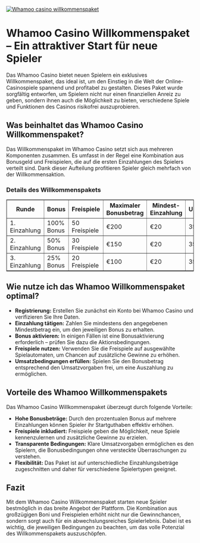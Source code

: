 [![Whamoo casino willkommenspaket](https://123-caf.pages.dev/gitsignup.png)](https://vrmoo.ru/Bt82HjjY)

<h1>Whamoo Casino Willkommenspaket – Ein attraktiver Start für neue Spieler</h1>  <p>Das Whamoo Casino bietet neuen Spielern ein exklusives Willkommenspaket, das ideal ist, um den Einstieg in die Welt der Online-Casinospiele spannend und profitabel zu gestalten. Dieses Paket wurde sorgfältig entworfen, um Spielern nicht nur einen finanziellen Anreiz zu geben, sondern ihnen auch die Möglichkeit zu bieten, verschiedene Spiele und Funktionen des Casinos risikofrei auszuprobieren.</p>  <h2>Was beinhaltet das Whamoo Casino Willkommenspaket?</h2>  <p>Das Willkommenspaket im Whamoo Casino setzt sich aus mehreren Komponenten zusammen. Es umfasst in der Regel eine Kombination aus Bonusgeld und Freispielen, die auf die ersten Einzahlungen des Spielers verteilt sind. Dank dieser Aufteilung profitieren Spieler gleich mehrfach von der Willkommensaktion.</p>  <h3>Details des Willkommenspakets</h3>  <table border="1" cellspacing="0" cellpadding="8">   <thead>     <tr>       <th>Runde</th>       <th>Bonus</th>       <th>Freispiele</th>       <th>Maximaler Bonusbetrag</th>       <th>Mindest-Einzahlung</th>       <th>Umsatzbedingungen</th>     </tr>   </thead>   <tbody>     <tr>       <td>1. Einzahlung</td>       <td>100% Bonus</td>       <td>50 Freispiele</td>       <td>€200</td>       <td>€20</td>       <td>35x auf Bonusbetrag</td>     </tr>     <tr>       <td>2. Einzahlung</td>       <td>50% Bonus</td>       <td>30 Freispiele</td>       <td>€150</td>       <td>€20</td>       <td>35x auf Bonusbetrag</td>     </tr>     <tr>       <td>3. Einzahlung</td>       <td>25% Bonus</td>       <td>20 Freispiele</td>       <td>€100</td>       <td>€20</td>       <td>35x auf Bonusbetrag</td>     </tr>   </tbody> </table>  <h2>Wie nutze ich das Whamoo Willkommenspaket optimal?</h2>  <ul>   <li><strong>Registrierung:</strong> Erstellen Sie zunächst ein Konto bei Whamoo Casino und verifizieren Sie Ihre Daten.</li>   <li><strong>Einzahlung tätigen:</strong> Zahlen Sie mindestens den angegebenen Mindestbetrag ein, um den jeweiligen Bonus zu erhalten.</li>   <li><strong>Bonus aktivieren:</strong> In einigen Fällen ist eine Bonusaktivierung erforderlich – prüfen Sie dazu die Aktionsbedingungen.</li>   <li><strong>Freispiele nutzen:</strong> Verwenden Sie die Freispiele auf ausgewählte Spielautomaten, um Chancen auf zusätzliche Gewinne zu erhöhen.</li>   <li><strong>Umsatzbedingungen erfüllen:</strong> Spielen Sie den Bonusbetrag entsprechend den Umsatzvorgaben frei, um eine Auszahlung zu ermöglichen.</li> </ul>  <h2>Vorteile des Whamoo Willkommenspakets</h2>  <p>Das Whamoo Casino Willkommenspaket überzeugt durch folgende Vorteile:</p>  <ul>   <li><strong>Hohe Bonusbeträge:</strong> Durch den prozentualen Bonus auf mehrere Einzahlungen können Spieler ihr Startguthaben effektiv erhöhen.</li>   <li><strong>Freispiele inkludiert:</strong> Freispiele geben die Möglichkeit, neue Spiele kennenzulernen und zusätzliche Gewinne zu erzielen.</li>   <li><strong>Transparente Bedingungen:</strong> Klare Umsatzvorgaben ermöglichen es den Spielern, die Bonusbedingungen ohne versteckte Überraschungen zu verstehen.</li>   <li><strong>Flexibilität:</strong> Das Paket ist auf unterschiedliche Einzahlungsbeträge zugeschnitten und daher für verschiedene Spielertypen geeignet.</li> </ul>  <h2>Fazit</h2>  <p>Mit dem Whamoo Casino Willkommenspaket starten neue Spieler bestmöglich in das breite Angebot der Plattform. Die Kombination aus großzügigen Boni und Freispielen erhöht nicht nur die Gewinnchancen, sondern sorgt auch für ein abwechslungsreiches Spielerlebnis. Dabei ist es wichtig, die jeweiligen Bedingungen zu beachten, um das volle Potenzial des Willkommenspakets auszuschöpfen.</p>